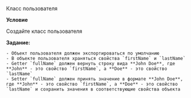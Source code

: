 Класс пользователя

**Условие**

Создайте класс пользователя

**Задание:**

    - Объект пользователя должен экспортироваться по умолчанию
    - В объекте пользователя храняться свойства `firstName` и `lastName`
    - Getter `fullName` должен вернуть строку вида **John Doe**, где **John** - это свойство `firstName`, а **Doe** - это свойство `lastName`
    - Setter `fullName` должен принять значение в формате **John Doe**, где **John** - это свойство `firstName`, а **Doe** - это свойство `lastName` и сохранить значения в соответствующие свойства объекта
